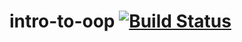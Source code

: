 # intro-to-oop [![Build Status](https://travis-ci.org/tsotetsi/intro-to-oop.svg?branch=main)](https://travis-ci.org/tsotetsi/intro-to-oop)
